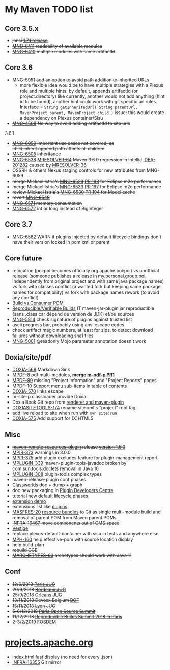 My Maven TODO list
=========

## Core 3.5.x
- ~~jansi [1.7.1 release](https://github.com/fusesource/jansi/issues/114)~~
- ~~[MNG-6411](https://issues.apache.org/jira/browse/MNG-6411) readability of available modules~~
- ~~[MNG-6410](https://issues.apache.org/jira/browse/MNG-6410) multiple modules with same artifactId~~

## Core 3.6
- ~~[MNG-5951](https://issues.apache.org/jira/browse/MNG-5951) add an option to avoid path addition to inherited URLs~~
  - more flexible idea would be to have multiple strategies with a Plexus role and multiple hints:
    by default, appends artifactId (or project.directory) like currently, another would not add anything (hint id to be found),
    another hint could work with git specific url rules. Interface = `String getInheritedUrl( String parentUrl, MavenProject parent, MavenProject child )`
    issue: this would create a dependency on Plexus container/Sisu
- ~~[MNG-4508](https://issues.apache.org/jira/browse/MNG-4508) No way to avoid adding artifactId to site urls~~

3.6.1
- ~~[MNG-6059](https://issues.apache.org/jira/browse/MNG-6059) Important use cases not covered, as child.inherit.append.path affects all children~~
- ~~[MNG-6505](https://issues.apache.org/jira/browse/MNG-6505) inheritance~~
- [MNG-6538](https://issues.apache.org/jira/browse/MNG-6538) ~~[MRESOLVER-64](https://issues.apache.org/jira/browse/MRESOLVER-64) Maven 3.6.0 regression in IntelliJ~~ [IDEA-201282](https://youtrack.jetbrains.com/issue/IDEA-201282) caused by [MRESOLVER-36](https://issues.apache.org/jira/browse/MRESOLVER-36)
- OSSRH & others Nexus staging controls for new attributes from MNG-6059
- ~~merge Mickael Istria's [MNG-6529](https://issues.apache.org/jira/browse/MNG-6529) [PR 193](https://github.com/apache/maven/pull/193) for Eclipse m2e performance~~
- ~~merge Mickael Istria's [MNG-6533](https://issues.apache.org/jira/browse/MNG-6533) [PR 197](https://github.com/apache/maven/pull/197) for Eclipse m2e performance~~
- ~~review Mickael Istria's [MNG-6530](https://issues.apache.org/jira/browse/MNG-6530) [PR 194](https://github.com/apache/maven/pull/194) for Model cache~~
- ~~revert [MNG-6548](https://issues.apache.org/jira/browse/MNG-6548)~~
- ~~[MNG-6571](https://issues.apache.org/jira/browse/MNG-6571) memory consumption~~
- [MNG-6572](https://issues.apache.org/jira/browse/MNG-6572) int or long instead of BigInteger

## Core 3.7
- [MNG-6562](https://issues.apache.org/jira/browse/MNG-6562) WARN if plugins injected by default lifecycle bindings don't have their version locked in pom.xml or parent

## Core future
- relocation (poi:poi becomes officially org.apache.poi:poi) vs unofficial release (someone publishes a release in my.personal.group:poi, independently from original project and with same java package names) vs fork with classes conflict (a wanted fork but keeping same package names for compatibility) vs fork with package names rework (to avoid any conflict)
- [Build vs Consumer POM](https://cwiki.apache.org/confluence/display/MAVEN/Build+vs+Consumer+POM)
- [Reproducible/Verifiable Builds](https://cwiki.apache.org/confluence/pages/viewpage.action?pageId=74682318) IT maven-jar-plugin jar reproductible (sans .class car dépend de version de JDK) et/ou sources
- [MNG-5814](https://issues.apache.org/jira/browse/MNG-5814) check signature of plugins against trusted list
- ascii progress bar, probably using ansi escape codes
- check artifact magic numbers, at least for zips, to detect download failures without downloading sha1 files
- [MNG-5001](https://issues.apache.org/jira/browse/MNG-5001) @readonly Mojo parameter annotation doesn't work

## Doxia/site/pdf
- [DOXIA-569](https://issues.apache.org/jira/browse/DOXIA-569) Markdown Sink
- ~~[MPDF-8](https://issues.apache.org/jira/browse/MPDF-8) pdf multi-modules, **merge [m-pdf-p PR1](https://github.com/apache/maven-pdf-plugin/pull/1)**~~
- [MPDF-89](https://issues.apache.org/jira/browse/MPDF-89) missing "Project Information" and "Project Reports" pages
- [MPDF-10](https://issues.apache.org/jira/browse/MPDF-10) Support menu sub-items in table of contents
- [DOXIA-570](https://issues.apache.org/jira/browse/DOXIA-570) links escape
- m-site-p classloader provide Doxia
- Doxia Book Git repo from [renderer and maven-plugin](https://github.com/apache/maven-doxia-tools/)
- [DOXIASITETOOLS-174](https://issues.apache.org/jira/projects/DOXIASITETOOLS/issues/DOXIASITETOOLS-174) rename site.xml's "project" root tag
- add live reload to site when run with `mvn site:run`
- [DOXIA-575](https://issues.apache.org/jira/browse/DOXIA-575) Add support for (X)HTML5

## Misc
- ~~[maven-remote-resources-plugin](https://maven.apache.org/plugins/maven-remote-resources-plugin/) release [version 1.6.0](https://issues.apache.org/jira/projects/MRRESOURCES/versions/12331230)~~
- [MPIR-373](https://issues.apache.org/jira/browse/MPIR-373) warnings in 3.0.0
- [MPIR-375](https://issues.apache.org/jira/browse/MPIR-375) add plugin excludes feature for plugin-management report
- [MPLUGIN-339](https://issues.apache.org/jira/browse/MPLUGIN-339) maven-plugin-tools-javadoc broken by com.sun.tools.doclets removal in Java 10
- [MPLUGIN-308](https://issues.apache.org/jira/browse/MPLUGIN-308) plugin-tools complex types
- maven-release-plugin conf phases
- [Classworlds](https://codehaus-plexus.github.io/plexus-classworlds/) ~~doc~~ + dump + graph
- doc new packaging in [Plugin Developers Centre](https://maven.apache.org/plugin-developers/index.html)
- tutorial new default lifecycle phases
- [extension demo](https://maven.apache.org/studies/extension-demo/)
- extensions list like [plugins](https://maven.apache.org/plugins/)
- [MASFRES-20](https://issues.apache.org/jira/browse/MASFRES-20) [resource bundles](https://maven.apache.org/apache-resource-bundles/) to Git as single multi-module build and removal of parent POM from Maven parent POMs
- ~~[INFRA-16467](https://issues.apache.org/jira/browse/INFRA-16467) move components out of CMS space~~
- [Vestige](https://gaellalire.fr/gitlab/vestige/vestige/wikis/home)
- replace plexus-default-container with sisu in tests and anywhere else
- [MPH-160](https://issues.apache.org/jira/browse/MPH-160) help:effective-pom with source location display
- help:build-plan
- ~~rebuild GCE~~
- ~~[MARCHETYPES-63](https://issues.apache.org/jira/browse/MARCHETYPES-63) archetypes should work with Java 11~~

## Conf
- ~~12/6/2018 [Paris JUG](https://www.parisjug.org/xwiki/wiki/oldversion/view/Meeting/20180612)~~
- ~~20/9/2018 [Bordeaux JUG](http://www.bordeauxjug.org/)~~
- ~~25/9/2018 [Orleans JUG](http://www.jugorleans.fr/soiree-apache-maven-35-et-java-9/)~~
- ~~13/11/2018 Devoxx Belgium [BOF](https://dvbe18.confinabox.com/talk/EVC-1727/Apache_Maven_BOF)~~
- ~~15/11/2018 [Lyon JUG](http://www.lyonjug.org/)~~
- ~~5-6/12/2018 [Paris Open Source Summit](http://www.opensourcesummit.paris/)~~
- ~~11/12/2018 [Reproducible Builds Summit 2018 in Paris](https://reproducible-builds.org/events/paris2018/)~~
- ~~2-3/2/2019 [FOSDEM](https://cwiki.apache.org/confluence/display/MAVEN/FOSDEM)~~


[projects.apache.org](http://projects.apache.org)
========

- index.html fast display (no need for every .json)
- [INFRA-16355](https://issues.apache.org/jira/browse/INFRA-16355) Git mirror
